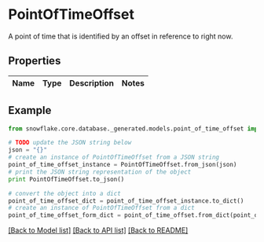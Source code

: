 # PointOfTimeOffset

A point of time that is identified by an offset in reference to right now.

## Properties
Name | Type | Description | Notes
------------ | ------------- | ------------- | -------------

## Example

```python
from snowflake.core.database._generated.models.point_of_time_offset import PointOfTimeOffset

# TODO update the JSON string below
json = "{}"
# create an instance of PointOfTimeOffset from a JSON string
point_of_time_offset_instance = PointOfTimeOffset.from_json(json)
# print the JSON string representation of the object
print PointOfTimeOffset.to_json()

# convert the object into a dict
point_of_time_offset_dict = point_of_time_offset_instance.to_dict()
# create an instance of PointOfTimeOffset from a dict
point_of_time_offset_form_dict = point_of_time_offset.from_dict(point_of_time_offset_dict)
```
[[Back to Model list]](../README.md#documentation-for-models) [[Back to API list]](../README.md#documentation-for-api-endpoints) [[Back to README]](../README.md)


